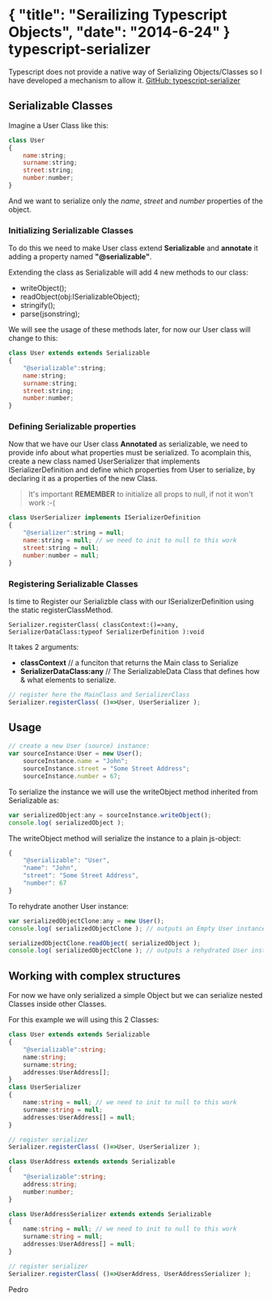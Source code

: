 {
    "title": "Serailizing Typescript Objects",
    "date": "2014-6-24"
}
typescript-serializer
=====================

Typescript does not provide a native way of Serializing Objects/Classes so I have developed a mechanism to allow it.
[GitHub: typescript-serializer](https://github.com/xperiments/typescript-serializer)


## Serializable Classes

Imagine a User Class like this:

```javascript
class User
{
	name:string;
	surname:string;
	street:string;
	number:number;
}
```

And we want to serialize only the *name*, *street* and *number* properties of the object.


### Initializing Serializable Classes

To do this we need to make User class extend **Serializable** and **annotate** it adding a property named **"@serializable"**.

Extending the class as Serializable will add 4 new methods to our class:

* writeObject();
* readObject(obj:ISerializableObject);
* stringify();
* parse(jsonstring);

We will see the usage of these methods later, for now our User class will change to this:

```javascript
class User extends extends Serializable
{
    "@serializable":string;
    name:string;
    surname:string;
    street:string;
    number:number;
}
```

### Defining Serializable properties

Now that we have our User class **Annotated** as serializable, we need to provide info about what properties must be serialized.
To acomplain this, create a new class named UserSerializer that implements ISerializerDefinition and define which properties from User to serialize, by declaring it as a properties of the new Class.

> It's important **REMEMBER** to initialize all props to null, if not it won't work :-(

```javascript
class UserSerializer implements ISerializerDefinition
{
	"@serializer":string = null;
    name:string = null; // we need to init to null to this work
    street:string = null;
    number:number = null;
}
```

### Registering Serializable Classes

Is time to Register our Serializble class with our ISerializerDefinition using the static registerClassMethod.

	Serializer.registerClass( classContext:()=>any, SerializerDataClass:typeof SerializerDefinition ):void

It takes 2 arguments:

* **classContext** // a funciton that returns the Main class to Serialize
* **SerializerDataClass:any** // The SerializableData Class that defines how & what elements to serialize.


```javascript
// register here the MainClass and SerializerClass
Serializer.registerClass( ()=>User, UserSerializer );
```


## Usage

```javascript
// create a new User (source) instance:
var sourceInstance:User = new User();
    sourceInstance.name = "John";
    sourceInstance.street = "Some Street Address";
    sourceInstance.number = 67;
```

To serialize the instance we will use the writeObject method inherited from Serializable as:

```javascript
var serializedObject:any = sourceInstance.writeObject();
console.log( serializedObject );
```

The writeObject method will serialize the instance to a plain js-object:

```javascript
{
    "@serializable": "User",
    "name": "John",
    "street": "Some Street Address",
    "number": 67
}
```

To rehydrate another User instance:

```javascript
var serializedObjectClone:any = new User();
console.log( serializedObjectClone ); // outputs an Empty User instance

serializedObjectClone.readObject( serializedObject );
console.log( serializedObjectClone ); // outputs a rehydrated User instance
```

## Working with complex structures

For now we have only serialized a simple Object but we can serialize nested Classes inside other Classes.

For this example we will using this 2 Classes:
```typescript
class User extends extends Serializable
{
    "@serializable":string;
    name:string;
    surname:string;
    addresses:UserAddress[];
}
class UserSerializer
{
    name:string = null; // we need to init to null to this work
    surname:string = null;
    addresses:UserAddress[] = null;
}

// register serializer
Serializer.registerClass( ()=>User, UserSerializer );

class UserAddress extends extends Serializable
{
    "@serializable":string;
    address:string;
    number:number;
}

class UserAddressSerializer extends extends Serializable
{
    name:string = null; // we need to init to null to this work
    surname:string = null;
    addresses:UserAddress[] = null;
}

// register serializer
Serializer.registerClass( ()=>UserAddress, UserAddressSerializer );

```

Pedro